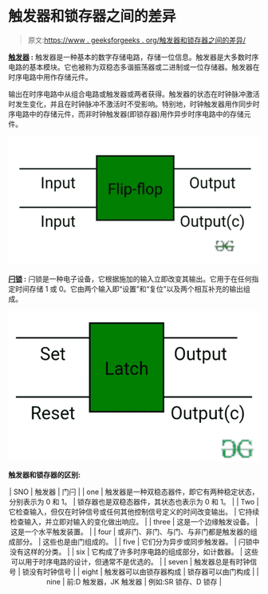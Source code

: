 # 触发器和锁存器之间的差异

> 原文:[https://www . geeksforgeeks . org/触发器和锁存器之间的差异/](https://www.geeksforgeeks.org/difference-between-flip-flop-and-latch/)

**[触发器](https://www.geeksforgeeks.org/flip-flop-types-and-their-conversion/) :**
触发器是一种基本的数字存储电路，存储一位信息。触发器是大多数时序电路的基本模块。它也被称为双稳态多谐振荡器或二进制或一位存储器。触发器在时序电路中用作存储元件。

输出在时序电路中从组合电路或触发器或两者获得。触发器的状态在时钟脉冲激活时发生变化，并且在时钟脉冲不激活时不受影响。特别地，时钟触发器用作同步时序电路中的存储元件，而非时钟触发器(即锁存器)用作异步时序电路中的存储元件。

![](img/7e351331fec207e1dce46366b804582f.png)

**[闩锁](https://www.geeksforgeeks.org/latches-in-digital-logic/) :**
闩锁是一种电子设备，它根据施加的输入立即改变其输出。它用于在任何指定时间存储 1 或 0。它由两个输入即“设置”和“复位”以及两个相互补充的输出组成。

![](img/a511c555bb313b6dc25fecacc9af138e.png)

**触发器和锁存器的区别:**

<center>

| SNO | 触发器 | 门闩 |
| one | 触发器是一种双稳态器件，即它有两种稳定状态，分别表示为 0 和 1。 | 锁存器也是双稳态器件，其状态也表示为 0 和 1。 |
| Two | 它检查输入，但仅在时钟信号或任何其他控制信号定义的时间改变输出。 | 它持续检查输入，并立即对输入的变化做出响应。 |
| three | 这是一个边缘触发设备。 | 这是一个水平触发装置。 |
| four | 或非门、非门、与门、与非门都是触发器的组成部分。 | 这些也是由门组成的。 |
| five | 它们分为异步或同步触发器。 | 闩锁中没有这样的分类。 |
| six | 它构成了许多时序电路的组成部分，如计数器。 | 这些可以用于时序电路的设计，但通常不是优选的。 |
| seven | 触发器总是有时钟信号 | 锁没有时钟信号 |
| eight | 触发器可以由锁存器构成 | 锁存器可以由门构成 |
| nine | 前:D 触发器，JK 触发器 | 例如:SR 锁存、D 锁存 |

</center>